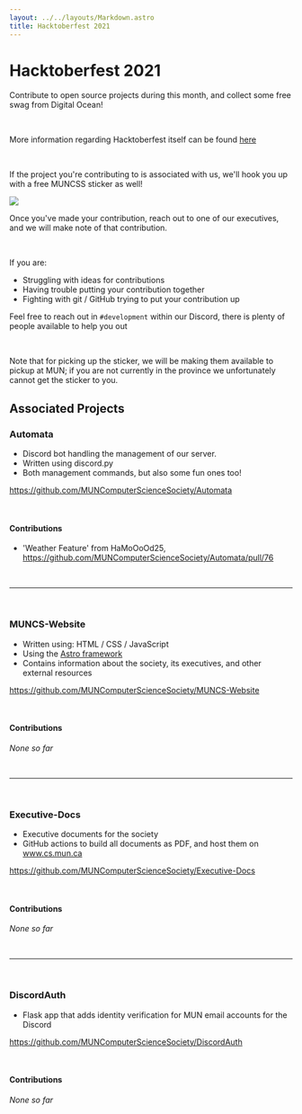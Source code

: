 ```yaml
---
layout: ../../layouts/Markdown.astro
title: Hacktoberfest 2021
---
```

# Hacktoberfest 2021

Contribute to open source projects during this month, and collect some free swag from Digital Ocean!

<br />

More information regarding Hacktoberfest itself can be found [here](https://hacktoberfest.digitalocean.com/)

<br />

If the project you're contributing to is associated with us, we'll hook you up with a free MUNCSS sticker as well!

<img class="w-1/2 mx-auto my-4" src="/assets/events/hacktoberfest-2021/muncs-glitchy-sticker.png" />

Once you've made your contribution, reach out to one of our executives, and we will make note of that contribution.

<br />

If you are:

- Struggling with ideas for contributions
- Having trouble putting your contribution together
- Fighting with git / GitHub trying to put your contribution up

Feel free to reach out in `#development` within our Discord, there is plenty of people available to help you out

<br />

Note that for picking up the sticker, we will be making them available to pickup at MUN; if you are not currently in the province we unfortunately cannot get the sticker to you.

## Associated Projects

### Automata

- Discord bot handling the management of our server.
- Written using discord.py
- Both management commands, but also some fun ones too!

https://github.com/MUNComputerScienceSociety/Automata

<br />

#### Contributions

- 'Weather Feature' from HaMoOoOd25, https://github.com/MUNComputerScienceSociety/Automata/pull/76

<br />

---

<br />

### MUNCS-Website

- Written using: HTML / CSS / JavaScript
- Using the [Astro framework](https://astro.build/)
- Contains information about the society, its executives, and other external resources

https://github.com/MUNComputerScienceSociety/MUNCS-Website

<br />

#### Contributions

*None so far*

<br />

---

<br />

### Executive-Docs

- Executive documents for the society
- GitHub actions to build all documents as PDF, and host them on www.cs.mun.ca

https://github.com/MUNComputerScienceSociety/Executive-Docs

<br />

#### Contributions

*None so far*

<br />

---

<br />

### DiscordAuth

- Flask app that adds identity verification for MUN email accounts for the Discord

https://github.com/MUNComputerScienceSociety/DiscordAuth

<br />

#### Contributions

*None so far*

<br />
